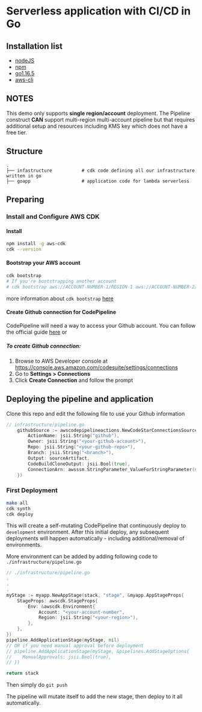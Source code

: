 # Serverless application with CI/CD in Go

## Installation list

- [nodeJS](https://nodejs.org/en/)
- [npm](https://www.npmjs.com/)
- [go1.16.5](https://golang.org/doc/install)
- [aws-cli](https://aws.amazon.com/cli/)

## NOTES
This demo only supports **single region/account** deployment. 
The Pipeline construct **CAN** support multi-region multi-account pipeline but that requires additional setup and resources including KMS key which does not have a free tier.

## Structure
```
.
├── infastructure           # cdk code defining all our infrastructure written in go
├── goapp                   # application code for lambda serverless 
```
## Preparing 

### Install and Configure AWS CDK

#### Install
```bash
npm install -g aws-cdk
cdk --version
```

#### Bootstrap your AWS account
```bash
cdk bootstrap 
# If you're bootstrapping another account
# cdk bootstrap aws://ACCOUNT-NUMBER-1/REGION-1 aws://ACCOUNT-NUMBER-2/REGION-2 ... 
```
more information about `cdk bootstrap` [here](https://docs.aws.amazon.com/cdk/latest/guide/bootstrapping.html)

#### Create Github connection for CodePipeline
CodePipeline will need a way to access your Github account. You can follow the official guide [here](https://docs.aws.amazon.com/dtconsole/latest/userguide/connections-update.html) or
##### To create Github connection:
1. Browse to AWS Developer console at https://console.aws.amazon.com/codesuite/settings/connections
2. Go to **Settings > Connections**
3. Click **Create Connection** and follow the prompt

## Deploying the pipeline and application

Clone this repo and edit the following file to use your Github information

```go
// infrastructure/pipeline.go
    githubSource := awscodepipelineactions.NewCodeStarConnectionsSourceAction(&awscodepipelineactions.CodeStarConnectionsSourceActionProps{
		ActionName: jsii.String("github"),
		Owner: jsii.String("<your-github-account>"),
		Repo: jsii.String("<your-github-repo>"),
		Branch: jsii.String("<branch>"),
		Output: sourceArtifact,
		CodeBuildCloneOutput: jsii.Bool(true),
		ConnectionArn: awsssm.StringParameter_ValueForStringParameter(stack, jsii.String("GITHUB_CONNECTOR_ARN"), nil),
	})
```


### First Deployment
```bash
make all
cdk synth
cdk deploy
```
This will create a self-mutating CodePipeline that continuously deploy to `development` environment. 
After this initial deploy, any subsequent deployments will happen automatically - including additional/removal of environments.

More environment can be added by adding following code to `./infrastructure/pipeline.go`

```go
// ./infrastructure/pipeline.go
.
.
.
myStage := myapp.NewAppStage(stack, "stage", &myapp.AppStageProps{
    StageProps: awscdk.StageProps{
        Env: &awscdk.Environment{
            Account: "<your-account-number",
            Region: jsii.String("<your-region>"),
        },
    },
})
pipeline.AddApplicationStage(myStage, nil)
// OR if you need manual approval before deployment
// pipeline.AddApplicationStage(myStage, &pipelines.AddStageOptions{
//    ManualApprovals: jsii.Bool(true),
// })

return stack
```

Then simply do `git push`

The pipeline will mutate itself to add the new stage, then deploy to it all automatically.


